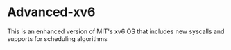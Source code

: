 # Advanced-xv6
This is an enhanced version of MIT's xv6 OS that includes new syscalls and supports for scheduling algorithms

